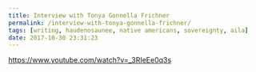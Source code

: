```yaml
---
title: Interview with Tonya Gonnella Frichner
permalink: /interview-with-tonya-gonnella-frichner/
tags: [writing, haudenosaunee, native americans, sovereignty, aila]
date: 2017-10-30 23:31:23
---
```


https://www.youtube.com/watch?v=_3RIeEe0q3s
